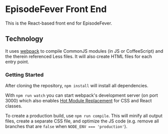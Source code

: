 # EpisodeFever Front End

This is the React-based front end for EpisodeFever.

## Technology

It uses [webpack] to compile CommonJS modules (in JS or CoffeeScript) and the therein referenced Less files. It will also create HTML files for each entry point.

### Getting Started

After cloning the repository, `npm install` will install all dependencies.

With `npm run watch` you can start webpack's development server (on port 3000) which also enables [Hot Module Replacement][HMR] for CSS and React classes.

To create a production build, use `npm run compile`. This will minify all output files, create a separate CSS file, and optimize the JS code (e.g. remove all branches that are `false` when `NODE_ENV === 'production'`).

[webpack]: http://webpack.github.io/
[HMR]: http://webpack.github.io/docs/hot-module-replacement.html